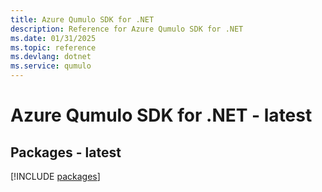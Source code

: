 ```yaml
---
title: Azure Qumulo SDK for .NET
description: Reference for Azure Qumulo SDK for .NET
ms.date: 01/31/2025
ms.topic: reference
ms.devlang: dotnet
ms.service: qumulo
---
```

# Azure Qumulo SDK for .NET - latest
## Packages - latest
[!INCLUDE [packages](qumulo-index.md)]